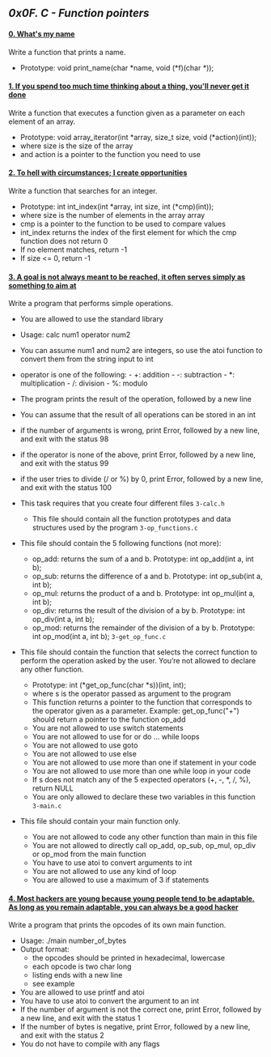 ## *0x0F. C - Function pointers*

#### [0. What's my name]()

Write a function that prints a name.

- Prototype: void print_name(char *name, void (*f)(char *));

#### [1. If you spend too much time thinking about a thing, you'll never get it done]()

Write a function that executes a function given as a parameter on each element of an array.

- Prototype: void array_iterator(int *array, size_t size, void (*action)(int));
- where size is the size of the array
- and action is a pointer to the function you need to use

#### [2. To hell with circumstances; I create opportunities]()

Write a function that searches for an integer.

- Prototype: int int_index(int *array, int size, int (*cmp)(int));
- where size is the number of elements in the array array
- cmp is a pointer to the function to be used to compare values
- int_index returns the index of the first element for which the cmp function does not return 0
- If no element matches, return -1
- If size <= 0, return -1

#### [3. A goal is not always meant to be reached, it often serves simply as something to aim at]()

Write a program that performs simple operations.

- You are allowed to use the standard library
- Usage: calc num1 operator num2
- You can assume num1 and num2 are integers, so use the atoi function to convert them from the string input to int
- operator is one of the following:
          - +: addition
          - -: subtraction
          - *: multiplication
          - /: division
          - %: modulo
- The program prints the result of the operation, followed by a new line
- You can assume that the result of all operations can be stored in an int
- if the number of arguments is wrong, print Error, followed by a new line, and exit with the status 98
- if the operator is none of the above, print Error, followed by a new line, and exit with the status 99
- if the user tries to divide (/ or %) by 0, print Error, followed by a new line, and exit with the status 100
- This task requires that you create four different files
`3-calc.h`
     - This file should contain all the function prototypes and data structures used by the program
`3-op_functions.c`
- This file should contain the 5 following functions (not more):

     - op_add: returns the sum of a and b. Prototype: int op_add(int a, int b);
     - op_sub: returns the difference of a and b. Prototype: int op_sub(int a, int b);
     - op_mul: returns the product of a and b. Prototype: int op_mul(int a, int b);
     - op_div: returns the result of the division of a by b. Prototype: int op_div(int a, int b);
     - op_mod: returns the remainder of the division of a by b. Prototype: int op_mod(int a, int b);
`3-get_op_func.c`
- This file should contain the function that selects the correct function to perform the operation asked by the user. You’re not allowed to declare any other function.

     - Prototype: int (*get_op_func(char *s))(int, int);
     - where s is the operator passed as argument to the program
     - This function returns a pointer to the function that corresponds to the operator given as a parameter. Example: get_op_func("+") should return a pointer to the function op_add
     - You are not allowed to use switch statements
     - You are not allowed to use for or do ... while loops
     - You are not allowed to use goto
     - You are not allowed to use else
     - You are not allowed to use more than one if statement in your code
     - You are not allowed to use more than one while loop in your code
     - If s does not match any of the 5 expected operators (+, -, *, /, %), return NULL
     - You are only allowed to declare these two variables in this function
`3-main.c`
- This file should contain your main function only.

     - You are not allowed to code any other function than main in this file
     - You are not allowed to directly call op_add, op_sub, op_mul, op_div or op_mod from the main function
     - You have to use atoi to convert arguments to int
     - You are not allowed to use any kind of loop
     - You are allowed to use a maximum of 3 if statements

#### [4. Most hackers are young because young people tend to be adaptable. As long as you remain adaptable, you can always be a good hacker]()

Write a program that prints the opcodes of its own main function.

- Usage: ./main number_of_bytes
- Output format:
     - the opcodes should be printed in hexadecimal, lowercase
     - each opcode is two char long
     - listing ends with a new line
     - see example
- You are allowed to use printf and atoi
- You have to use atoi to convert the argument to an int
- If the number of argument is not the correct one, print Error, followed by a new line, and exit with the status 1
- If the number of bytes is negative, print Error, followed by a new line, and exit with the status 2
- You do not have to compile with any flags

